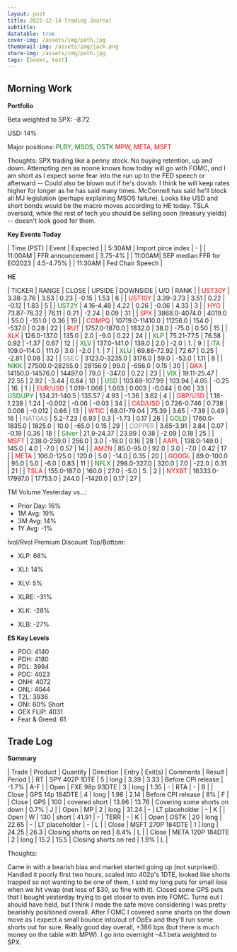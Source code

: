 ```yaml
---
layout: post
title: 2022-12-14 Trading Journal 
subtitle: 
datatable: true
cover-img: /assets/img/path.jpg
thumbnail-img: /assets/img/jack.png
share-img: /assets/img/path.jpg
tags: [books, test]
---
```



## Morning Work


**Portfolio**

Beta weighted to SPX: -8.72

USD: 14%

Major positions:  <span style="color:green">PLBY, MSOS, OSTK</span><span style="color:red">  MPW, META, MSFT</span>

Thoughts: SPX trading like a penny stock.  No buying retention, up and down.  Attempting zen as noone knows how today will go with FOMC, and I am short as I expect some fear into the run up to the FED speech or afterward -- Could also be blown out if he's dovish.  I think he will keep rates higher for longer as he has said many times.  McConnell has said he'll block all MJ legislation (perhaps explaining MSOS failure).  Looks like USD and short bonds would be the macro moves according to HE today.  TSLA oversold, while the rest of tech you should be selling soon (treasury yields) -- doesn't look good for them.


**Key Events Today**

| Time (PST) | Event | Expected |
| 5:30AM | Import pirce index | - |
| 11:00AM | FFR announcement | 3.75-4% |
| 11:00AM| SEP median FFR for EO2023 | 4.5-4.75% |
| 11:30AM | Fed Chair Speech |


**HE**

<div class="datatable-begin"></div>

| TICKER | RANGE | CLOSE | UPSIDE | DOWNSIDE | U/D | RANK |
| <span style="color:red">UST30Y</span>	| 3.38-3.76 | 3.53 | 0.23 | -0.15 | 1.53 | 6 |
| <span style="color:red">UST10Y</span>	| 3.39-3.73 | 3.51 | 0.22 | -0.12 | 1.83 | 5 |
| <span style="color:green">UST2Y</span>	| 4.16-4.48 | 4.22 | 0.26 | -0.06 | 4.33 | 3 |
| <span style="color:red">HYG</span>	| 73.87-76.32 | 76.11 | 0.21 | -2.24 | 0.09 | 31 |
| <span style="color:red">SPX</span>	| 3868.0-4074.0 | 4019.0 | 55.0 | -151.0 | 0.36 | 19 |
| <span style="color:red">COMPQ</span>	| 10719.0-11410.0 | 11256.0 | 154.0 | -537.0 | 0.28 | 22 |
| <span style="color:red">RUT</span>	| 1757.0-1870.0 | 1832.0 | 38.0 | -75.0 | 0.50 | 15 |
| <span style="color:red">XLK</span>	| 126.0-137.0 | 135.0 | 2.0 | -9.0 | 0.22 | 24 |
| <span style="color:green">XLP</span>	| 75.21-77.5 | 76.58 | 0.92 | -1.37 | 0.67 | 12 |
| <span style="color:green">XLV</span>	| 137.0-141.0 | 139.0 | 2.0 | -2.0 | 1. | 9 |
| <span style="color:green">ITA</span>	| 109.0-114.0 | 111.0 | 3.0 | -2.0 | 1. | 7 |
| <span style="color:green">XLU</span>	| 69.86-72.92 | 72.67 | 0.25 | -2.81 | 0.08 | 32 |
| <span style="color:grey">SSEC</span>	| 3123.0-3235.0 | 3176.0 | 59.0 | -53.0 | 1.11 | 8 |
| <span style="color:green">NIKK</span>	| 27500.0-28255.0 | 28156.0 | 99.0 | -656.0 | 0.15 | 30 |
| <span style="color:red">DAX</span>	| 14150.0-14576.0 | 14497.0 | 79.0 | -347.0 | 0.22 | 23 |
| <span style="color:green">VIX</span>	| 19.11-25.47 | 22.55 | 2.92 | -3.44 | 0.84 | 10 |
| <span style="color:green">USD</span>	| 103.69-107.99 | 103.94 | 4.05 | -0.25 | 16. | 1 |
| <span style="color:red">EUR/USD</span>	| 1.019-1.066 | 1.063 | 0.003 | -0.044 | 0.06 | 33 |
| <span style="color:green">USD/JPY</span>	| 134.21-140.5 | 135.57 | 4.93 | -1.36 | 3.62 | 4 |
| <span style="color:red">GBP/USD</span>	| 1.18-1.238 | 1.24 | -0.002 | -0.06 | -0.03 | 34 |
| <span style="color:red">CAD/USD</span>	| 0.726-0.746 | 0.738 | 0.008 | -0.012 | 0.66 | 13 |
| <span style="color:red">WTIC</span>	| 68.01-79.04 | 75.39 | 3.65 | -7.38 | 0.49 | 16 |
| <span style="color:grey">NATGAS</span>	| 5.2-7.23 | 6.93 | 0.3 | -1.73 | 0.17 | 26 |
| <span style="color:green">GOLD</span>	| 1760.0-1835.0 | 1825.0 | 10.0 | -65.0 | 0.15 | 29 |
| <span style="color:grey">COPPER</span>	| 3.65-3.91 | 3.84 | 0.07 | -0.19 | 0.36 | 18 |
| <span style="color:green">Silver</span>	| 21.9-24.37 | 23.99 | 0.38 | -2.09 | 0.18 | 25 |
| <span style="color:red">MSFT</span>	| 238.0-259.0 | 256.0 | 3.0 | -18.0 | 0.16 | 28 |
| <span style="color:red">AAPL</span>	| 138.0-149.0 | 145.0 | 4.0 | -7.0 | 0.57 | 14 |
| <span style="color:red">AMZN</span>	| 85.0-95.0 | 92.0 | 3.0 | -7.0 | 0.42 | 17 |
| <span style="color:red">META</span>	| 106.0-125.0 | 120.0 | 5.0 | -14.0 | 0.35 | 20 |
| <span style="color:red">GOOGL</span>	| 89.0-100.0 | 95.0 | 5.0 | -6.0 | 0.83 | 11 |
| <span style="color:green">NFLX</span>	| 298.0-327.0 | 320.0 | 7.0 | -22.0 | 0.31 | 21 |
| <span style="color:red">TSLA</span>	| 155.0-187.0 | 160.0 | 27.0 | -5.0 | 5. | 2 |
| <span style="color:red">NYXBT</span>	| 16333.0-17997.0 | 17753.0 | 244.0 | -1420.0 | 0.17 | 27 |


<div class="datatable-end"></div>

TM Volume Yesterday vs...: 

- Prior Day: 16%
- 1M Avg: 19%
- 3M Avg: 14%
- 1Y Avg: -1%

Ivol/Rvol Premium Discount Top/Bottom:

- XLP: 68%
- XLI: 14%
- XLV: 5%

- XLRE: -31%
- XLK: -28%
- XLB: -27%


**ES Key Levels**

- PDO:  4140
- PDH:  4180
- PDL:  3994
- PDC:  4023
- ONH:  4072
- ONL:  4044
- T2L:  3936
- ONI: 60% Short
- GEX FLIP:  4031
- Fear & Greed: 61

## Trade Log

**Summary**

| Trade | Product | Quantity | Direction | Entry | Exit(s) | Comments | Result | Period |
| RT | SPY 402P 1DTE | 5 | long | 3.39 | 3.33 | Before CPI release | -1.7% | A-F |
| Open | FXE 98p 93DTE | 3 | long | 1.35 | - | RTA | - | B |
| Close | GPS 14p 184DTE | 4 | long | 1.98 | 2.14 | Before CPI release | 8% | F |
| Close | GPS | 100 | covered short | 13.86 | 13.76 | Covering some shorts on down | 0.7% | J |
| Open | MP | 2 | long | 31.24 | - | LT placeholder | - | K |
| Open | W | 130 | short | 41.91 | - | TERR | - | K |
| Open | OSTK | 20 | long | 22.65 | - | LT placeholder | - | L |
| Close | MSFT 270P 184DTE | 1 | long | 24.25 | 26.3 | Closing shorts on red | 8.4% | L |
| Close | META 120P 184DTE | 2 | long | 15.2 | 15.5 | Closing shorts on red | 1.9% | L |



Thoughts:

Came in with a bearish bias and market started going up (not surprised).  Handled it poorly first two hours, scaled into 402p's 1DTE, looked like shorts trapped so not wanting to be one of them, I sold my long puts for small loss when we hit vwap (net loss of $30, so fine with it).  Closed some GPS puts that I bought yesterday trying to get closer to even into FOMC.  Turns out I should have held, but I think I made the safe move considering I was pretty bearishly positioned overall.  After FOMC I covered some shorts on the down move as I expect a small bounce into/out of OpEx and they'll run some shorts out for sure.  Really good day overall, +386 bps (but there is much money on the table with MPW).  I go into overnight -4.1 beta weighted to SPX.
 
